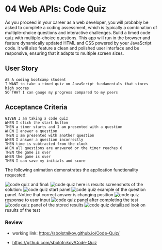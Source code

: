 # 04 Web APIs: Code Quiz

As you proceed in your career as a web developer, you will probably be asked to complete a coding assessment, which is typically a combination of multiple-choice questions and interactive challenges. Build a timed code quiz with multiple-choice questions. This app will run in the browser and feature dynamically updated HTML and CSS powered by your JavaScript code. It will also feature a clean and polished user interface and be responsive, ensuring that it adapts to multiple screen sizes.

## User Story

```
AS A coding bootcamp student
I WANT to take a timed quiz on JavaScript fundamentals that stores high scores
SO THAT I can gauge my progress compared to my peers
```

## Acceptance Criteria

```
GIVEN I am taking a code quiz
WHEN I click the start button
THEN a timer starts and I am presented with a question
WHEN I answer a question
THEN I am presented with another question
WHEN I answer a question incorrectly
THEN time is subtracted from the clock
WHEN all questions are answered or the timer reaches 0
THEN the game is over
WHEN the game is over
THEN I can save my initials and score
```

The following animation demonstrates the application functionality requested:

![code quiz](.assets/04-web-apis-homework-demo.gif)
and final:
![code quiz](.assets/results.gif)
here is results screenshots of the solution:
![code quiz](.assets/1-start-panel.png) 
start panel
![code quiz](.assets/2-example-of-the-question.png) 
example of the question panel. Notice that correct answer is changing position
![code quiz](.assets/3-example-of-the-response-to-user-input.png)
response to user input
![code quiz](.assets/4-enter-results-form.png) 
panel after completing the test
![code quiz](.assets/5-display-of-the-stored-results.png) 
panel of the stored results
![code quiz](.assets/6-detailed-look-of-the-individual-results.png)
detailized look on results of the test 



### Review


* working link: https://sbolotnikov.github.io/Code-Quiz/

* https://github.com/sbolotnikov/Code-Quiz


